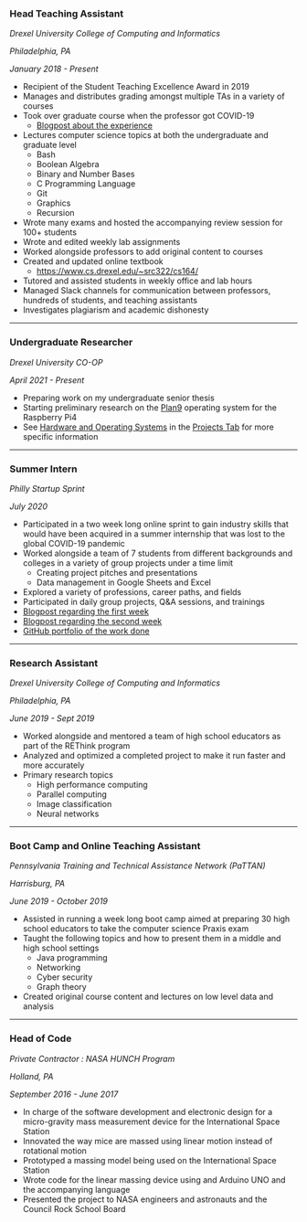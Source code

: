 <h3 class="pr">Head Teaching Assistant</h3>

_Drexel University College of Computing and Informatics_

_Philadelphia, PA_

_January 2018 - Present_

* Recipient of the Student Teaching Excellence Award in 2019
* Manages and distributes grading amongst multiple TAs in a variety of courses
* Took over graduate course when the professor got COVID-19
	* [Blogpost about the experience](blogposts/2020-06-16_570.html)
* Lectures computer science topics at both the undergraduate and graduate level
	* Bash
	* Boolean Algebra
	* Binary and Number Bases
	* C Programming Language
	* Git
	* Graphics
	* Recursion
* Wrote many exams and hosted the accompanying review session for 100+
	students
* Wrote and edited weekly lab assignments
* Worked alongside professors to add original content to courses
* Created and updated online textbook 
	* <https://www.cs.drexel.edu/~src322/cs164/>
* Tutored and assisted students in weekly office and lab hours
* Managed Slack channels for communication between professors, hundreds of 
	students, and teaching assistants
* Investigates plagiarism and academic dishonesty

---

<h3 class="po">Undergraduate Researcher</h3>

_Drexel University CO-OP_

_April 2021 - Present_

* Preparing work on my undergraduate senior thesis
* Starting preliminary research on the [Plan9](www.addlink.com) operating system
	for the Raspberry Pi4
* See [Hardware and Operating Systems](projects.html#seniordesign) in 
	the [Projects Tab](projects.html) for more specific information

---

<h3 class="py">Summer Intern</h3>

_Philly Startup Sprint_

_July 2020_

* Participated in a two week long online sprint to gain industry skills that 
	would have been acquired in a summer internship that was lost to the 
	global COVID-19 pandemic
* Worked alongside a team of 7 students from different backgrounds and colleges
	in a variety of group projects under a time limit
	* Creating project pitches and presentations
	* Data management in Google Sheets and Excel
* Explored a variety of professions, career paths, and fields
* Participated in daily group projects, Q&A sessions, and trainings
* [Blogpost regarding the first week](blogposts/2020-07-17_phillystartup)
* [Blogpost regarding the second week](blogposts/2020-07-24_phillystartup2)
* [GitHub portfolio of the work done](https://github.com/charlierosec/PhillyStartupSprint2020)

---

<h3 class="pg">Research Assistant</h3>

_Drexel University College of Computing and Informatics_

_Philadelphia, PA_

_June 2019 - Sept 2019_

* Worked alongside and mentored a team of high school educators as part of the
	REThink program
* Analyzed and optimized a completed project to make it run faster and more
	accurately
* Primary research topics
	* High performance computing
	* Parallel computing
	* Image classification
	* Neural networks

--- 

<h3 class="pb">Boot Camp and Online Teaching Assistant</h3>

_Pennsylvania Training and Technical Assistance Network (PaTTAN)_

_Harrisburg, PA_

_June 2019 - October 2019_

* Assisted in running a week long boot camp aimed at preparing 30 high school
	educators to take the computer science Praxis exam
* Taught the following topics and how to present them in a middle and high 
	school settings
	* Java programming
	* Networking
	* Cyber security
	* Graph theory
* Created original course content and lectures on low level data and analysis

---

<h3 class="pp">Head of Code</h3>

_Private Contractor : NASA HUNCH Program_

_Holland, PA_

_September 2016 - June 2017_

* In charge of the software development and electronic design for a 
	micro-gravity mass measurement device for the International Space Station
* Innovated the way mice are massed using linear motion instead of rotational
	motion
* Prototyped a massing model being used on the International Space Station
* Wrote code for the linear massing device using and Arduino UNO and the
	accompanying language
* Presented the project to NASA engineers and astronauts and the Council Rock
	School Board
